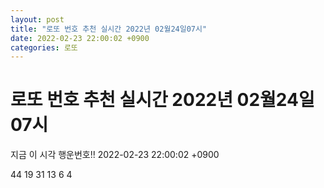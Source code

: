 ```yaml
---
layout: post
title: "로또 번호 추천 실시간 2022년 02월24일07시"
date: 2022-02-23 22:00:02 +0900
categories: 로또
---
```


# 로또 번호 추천 실시간 2022년 02월24일07시

지금 이 시각 행운번호!! 2022-02-23 22:00:02 +0900

 44  19  31  13  6  4 

